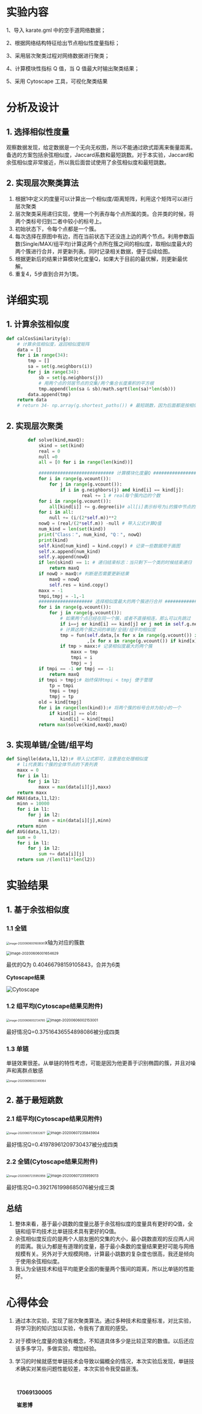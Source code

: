# 实验内容

1、导入 karate.gml 中的空手道网络数据；

2、根据网络结构特征给出节点相似性度量指标；

3、采用层次聚类过程对网络数据进行聚类；

4、计算模块性指标 Q 值，当 Q 值最大时输出聚类结果；

5、采用 Cytoscape 工具，可视化聚类结果

# 分析及设计

## 1. 选择相似性度量

观察数据发现，给定数据是一个无向无权图，所以不能通过欧式距离来衡量距离。备选的方案包括余弦相似度，Jaccard系数和最短跳数。对于本实验，Jaccard和余弦相似度非常接近，所以我后面尝试使用了余弦相似度和最短跳数。

## 2. 实现层次聚类算法

1. 根据1中定义的度量可以计算出一个相似度/距离矩阵，利用这个矩阵可以进行层次聚类
2. 层次聚类采用递归实现，使用一个列表存每个点所属的类。合并类的时候，将两个类标号归到二者中较小的标号上。
3. 初始状态下，令每个点都是一个簇。
4. 每次选择在原图中有边，而在当前状态下还没连上边的两个节点。利用参数函数(Single/MAX/组平均)计算这两个点所在簇之间的相似度，取相似度最大的两个簇进行合并，并更新列表。同时记录相关数据，便于后续绘图。
5. 根据更新后的结果计算模块化度量Q，如果大于目前的最优解，则更新最优解。
6. 重复4，5步直到合并为1类。

# 详细实现

## 1. 计算余弦相似度

```python
def calCosSimilarity(g):
    # 计算余弦相似度，返回相似度矩阵
    data = []
    for i in range(34):
        tmp = []
        sa = set(g.neighbors(i))
        for j in range(34):
            sb = set(g.neighbors(j))
            # 用两个点的邻居节点的交集/两个集合长度乘积的平方根
            tmp.append(len(sa & sb)/math.sqrt(len(sa)*len(sb)))
        data.append(tmp)
    return data
    # return 34- np.array(g.shortest_paths()) # 最短跳数，因为后面都是按相似度编程，所以用34-最短条数，等价于相似度
```

## 2. 实现层次聚类

```python
        def solve(kind,maxQ):
            skind = set(kind)
            real = 0
            null =0
            all = [0 for i in range(len(kind))]

            ############################ 计算模块化度量Q ####################
            for i in range(g.vcount()):
                for j in range(g.vcount()):
                    if i in g.neighbors(j) and kind[i] == kind[j]:
                            real += 1 # real每个簇内边的个数
            for i in range(g.vcount()):
                all[kind[i]] += g.degree(i)# all[i]表示标号为i的簇中节点的度的和
            for i in all:
                null += (i/(2*self.m))**2
            nowQ = (real/(2*self.m)) -null # 带入公式计算Q值
            num_kind = len(set(kind))
            print("Class：", num_kind, "Q：", nowQ)
            print(kind)
            self.kind[num_kind] = kind.copy() # 记录一些数据用于画图
            self.x.append(num_kind)
            self.y.append(nowQ)
            if len(skind) == 1: # 递归结束标志：当只剩下一个类的时候结束递归
                return maxQ
            if nowQ > maxQ:# 判断是否需要更新结果
                maxQ = nowQ
                self.res = kind.copy()
            maxx = -1
            tmpi,tmpj = -1,-1
            #################### 选择相似度最大的两个簇进行合并 ######################
            for i in range(g.vcount()):
                for j in range(g.vcount()):
                    # 如果两个点已经在同一个簇，或者不直接相连，那么可以先跳过
                    if i==j or kind[i] == kind[j] or j not in self.g.neighbors(i): continue
                    # 计算这两个簇之间的单链/全链/组平均相似度
                    tmp = fun(self.data,[x for x in range(g.vcount()) if kind[x] == kind[i]]
                              ,[x for x in range(g.vcount()) if kind[x] == kind[j]])
                    if tmp > maxx:# 记录相似度最大的两个簇
                        maxx = tmp
                        tmpi = i
                        tmpj = j
            if tmpi == -1 or tmpj == -1:
                return maxQ
            if tmpi > tmpj:# 始终保持tmpi < tmpj 便于管理
                tp = tmpi
                tmpi = tmpj
                tmpj = tp
            old = kind[tmpj]
            for i in range(len(kind)):# 将两个簇的标号合并为较小的一个
                if kind[i] == old:
                    kind[i] = kind[tmpi]
            return max(solve(kind,maxQ),maxQ)
```

## 3. 实现单链/全链/组平均

```python
def Singlle(data,l1,l2):# 带入公式即可，注意是在处理相似度
    # li代表第i个簇的全体节点的下表列表
    maxx = 0
    for i in l1:
        for j in l2:
            maxx = max(data[i][j],maxx)
    return maxx
def MAX(data,l1,l2):
    minn = 10000
    for i in l1:
        for j in l2:
            minn = min(data[i][j],minn)
    return minn
def AVG(data,l1,l2):
    sum = 0
    for i in l1:
        for j in l2:
            sum += data[i][j]
    return sum /(len(l1)*len(l2))
```

# 实验结果

## 1. 基于余弦相似度

### 1.1 全链

<img src="D:\MyBlog\source\MyImages\image-20200606001608081.png" alt="image-20200606001608081" style="zoom:50%;" />x轴为对应的簇数

<img src="D:\MyBlog\source\MyImages\image-20200606001654629.png" alt="image-20200606001654629" style="zoom: 67%;" />

最优的Q为 0.40466798159105843，合并为6类

**Cytoscape结果**

![Cytoscape](D:\MyBlog\source\MyImages\karate.gml2-1591374020604.png)

### 1.2 组平均(**Cytoscape结果**见附件)

<img src="D:\MyBlog\source\MyImages\image-20200606002134765.png" alt="image-20200606002134765" style="zoom:50%;" />

<img src="D:\MyBlog\source\MyImages\image-20200606002153001.png" alt="image-20200606002153001" style="zoom:67%;" />

最好情况Q=0.37516436554898086被分成四类

### 1.3 单链

单链效果很差。从单链的特性考虑，可能是因为他更善于识别椭圆的簇，并且对噪声和离群点敏感

<img src="D:\MyBlog\source\MyImages\image-20200606002349364.png" alt="image-20200606002349364" style="zoom:50%;" />

## 2. 基于最短跳数

### 2.1 组平均(Cytoscape结果见附件)

<img src="D:\MyBlog\source\MyImages\image-20200607235832677.png" alt="image-20200607235832677" style="zoom:50%;" />

<img src="D:\MyBlog\source\MyImages\image-20200607235845904.png" alt="image-20200607235845904" style="zoom: 67%;" />

最好情况Q=0.41978961209730437被分成四类

### 2.2 全链(Cytoscape结果见附件)

<img src="D:\MyBlog\source\MyImages\image-20200607235950956.png" alt="image-20200607235950956" style="zoom:50%;" />

<img src="D:\MyBlog\source\MyImages\image-20200607235959013.png" alt="image-20200607235959013" style="zoom:67%;" />

最好情况Q=0.3921761998685076被分成三类

## 总结

1. 整体来看，基于最小跳数的度量比基于余弦相似度的度量具有更好的Q值，全链和组平均技术比单链技术具有更好的Q值。
2. 余弦相似度反应的是两个人朋友圈的交集的大小，最小跳数直观的反应两人间的距离。我认为都是有道理的度量，基于最小条数的度量结果更好可能与网络规模有关。另外对于大规模网络，计算最小跳数的复杂度也很高，我还是倾向于使用余弦相似度。
3. 我认为全链技术和组平均能更全面的衡量两个簇间的距离，所以比单链的性能好。

# 心得体会

1. 通过本次实验，实现了层次聚类算法。通过多种技术和度量标准，对比实验，将学习到的知识加以实验，令我有了直观的感受。

2. 对于模块化度量的值没有概念，不知道具体多少是比较正常的数值。以后还应该多多学习，多做实验，增加经验。

3. 学习的时候就感觉单链技术会导致以偏概全的情况，本次实验后发现，单链技术确实对某些问题性能较差，本次实验令我受益匪浅。

   ​	

   ​																														**17069130005**

   ​																																	**崔恩博**
